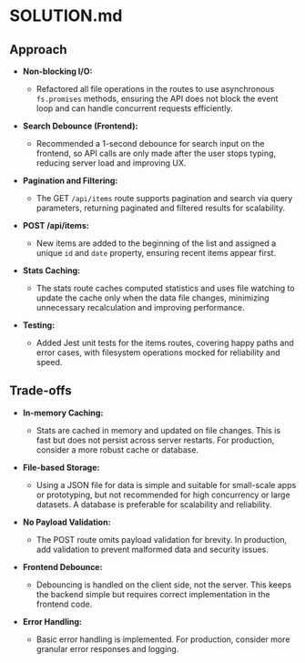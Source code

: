 # SOLUTION.md

## Approach

- **Non-blocking I/O:**
  - Refactored all file operations in the routes to use asynchronous `fs.promises` methods, ensuring the API does not block the event loop and can handle concurrent requests efficiently.

- **Search Debounce (Frontend):**
  - Recommended a 1-second debounce for search input on the frontend, so API calls are only made after the user stops typing, reducing server load and improving UX.

- **Pagination and Filtering:**
  - The GET `/api/items` route supports pagination and search via query parameters, returning paginated and filtered results for scalability.

- **POST /api/items:**
  - New items are added to the beginning of the list and assigned a unique `id` and `date` property, ensuring recent items appear first.

- **Stats Caching:**
  - The stats route caches computed statistics and uses file watching to update the cache only when the data file changes, minimizing unnecessary recalculation and improving performance.

- **Testing:**
  - Added Jest unit tests for the items routes, covering happy paths and error cases, with filesystem operations mocked for reliability and speed.

## Trade-offs

- **In-memory Caching:**
  - Stats are cached in memory and updated on file changes. This is fast but does not persist across server restarts. For production, consider a more robust cache or database.

- **File-based Storage:**
  - Using a JSON file for data is simple and suitable for small-scale apps or prototyping, but not recommended for high concurrency or large datasets. A database is preferable for scalability and reliability.

- **No Payload Validation:**
  - The POST route omits payload validation for brevity. In production, add validation to prevent malformed data and security issues.

- **Frontend Debounce:**
  - Debouncing is handled on the client side, not the server. This keeps the backend simple but requires correct implementation in the frontend code.

- **Error Handling:**
  - Basic error handling is implemented. For production, consider more granular error responses and logging.

